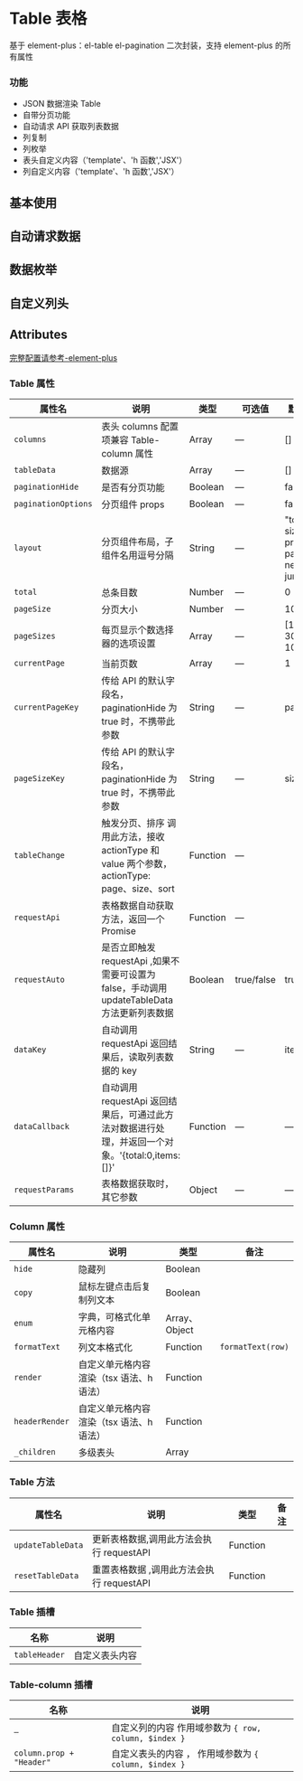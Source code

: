# Table 表格

基于 element-plus：el-table el-pagination 二次封装，支持 element-plus 的所有属性

### 功能

- JSON 数据渲染 Table
- 自带分页功能
- 自动请求 API 获取列表数据
- 列复制
- 列枚举
- 表头自定义内容（'template'、'h 函数','JSX'）
- 列自定义内容（'template'、'h 函数','JSX'）

## 基本使用

<demo src="./basic.vue"></demo>

## 自动请求数据

<demo src="./request.vue"></demo>

## 数据枚举

<demo src="./enum.vue"></demo>

## 自定义列头

<demo src="./customColumnHeader.vue"></demo>

## Attributes

[完整配置请参考-element-plus](https://element-plus.org/zh-CN/component/table.html)

### Table 属性

| 属性名              | 说明                                                                                             | 类型     | 可选值     | 默认值                                    |
| ------------------- | ------------------------------------------------------------------------------------------------ | -------- | ---------- | ----------------------------------------- |
| `columns`           | 表头 columns 配置项兼容 Table-column 属性                                                        | Array    | —          | []                                        |
| `tableData`         | 数据源                                                                                           | Array    | —          | []                                        |
| `paginationHide`    | 是否有分页功能                                                                                   | Boolean  | —          | false                                     |
| `paginationOptions` | 分页组件 props                                                                                   | Boolean  | —          | false                                     |
| `layout`            | 分页组件布局，子组件名用逗号分隔                                                                 | String   | —          | "total, sizes, prev, pager, next, jumper" |
| `total`             | 总条目数                                                                                         | Number   | —          | 0                                         |
| `pageSize`          | 分页大小                                                                                         | Number   | —          | 10                                        |
| `pageSizes`         | 每页显示个数选择器的选项设置                                                                     | Array    | —          | [10, 30, 50, 100]                         |
| `currentPage`       | 当前页数                                                                                         | Array    | —          | 1                                         |
| `currentPageKey`    | 传给 API 的默认字段名，paginationHide 为 true 时，不携带此参数                                   | String   | —          | page                                      |
| `pageSizeKey`       | 传给 API 的默认字段名，paginationHide 为 true 时，不携带此参数                                   | String   | —          | size                                      |
| `tableChange`       | 触发分页、排序 调用此方法，接收 actionType 和 value 两个参数，actionType: page、size、sort       | Function | —          |                                           |
| `requestApi`        | 表格数据自动获取方法，返回一个 Promise                                                           | Function | —          |                                           |
| `requestAuto`       | 是否立即触发 requestApi ,如果不需要可设置为 false，手动调用 updateTableData 方法更新列表数据     | Boolean  | true/false | true                                      |
| `dataKey`           | 自动调用 requestApi 返回结果后，读取列表数据的 key                                               | String   | —          | items                                     |
| `dataCallback`      | 自动调用 requestApi 返回结果后，可通过此方法对数据进行处理，并返回一个对象。'{total:0,items:[]}' | Function | —          | —                                         |
| `requestParams`     | 表格数据获取时，其它参数                                                                         | Object   | —          | —                                         |

### Column 属性

| 属性名         | 说明                                     | 类型          | 备注              |
| -------------- | ---------------------------------------- | ------------- | ----------------- |
| `hide`         | 隐藏列                                   | Boolean       |                   |
| `copy`         | 鼠标左键点击后复制列文本                 | Boolean       |                   |
| `enum`         | 字典，可格式化单元格内容                 | Array、Object |                   |
| `formatText`   | 列文本格式化                             | Function      | `formatText(row)` |
| `render`       | 自定义单元格内容渲染（tsx 语法、h 语法） | Function      |                   |
| `headerRender` | 自定义单元格内容渲染（tsx 语法、h 语法） | Function      |                   |
| `_children`    | 多级表头                                 | Array         |                   |

### Table 方法

| 属性名            | 说明                                      | 类型     | 备注 |
| ----------------- | ----------------------------------------- | -------- | ---- |
| `updateTableData` | 更新表格数据,调用此方法会执行 requestAPI  | Function |      |
| `resetTableData`  | 重置表格数据 ,调用此方法会执行 requestAPI | Function |      |

### Table 插槽

| 名称          | 说明           |
| ------------- | -------------- |
| `tableHeader` | 自定义表头内容 |

### Table-column 插槽

| 名称                     | 说明                                                  |
| ------------------------ | ----------------------------------------------------- |
| `—`                      | 自定义列的内容 作用域参数为 `{ row, column, $index }` |
| `column.prop + "Header"` | 自定义表头的内容 ， 作用域参数为 `{ column, $index }` |
